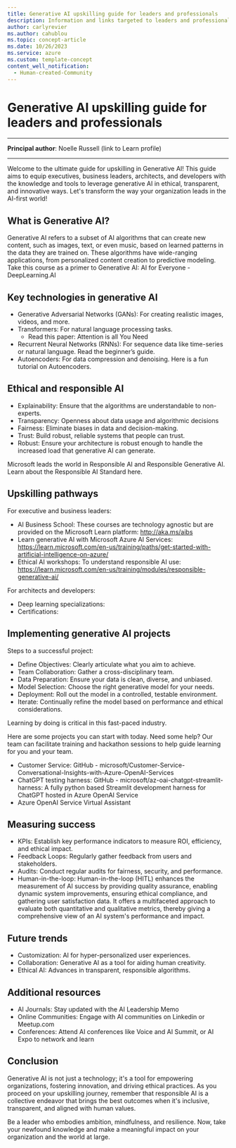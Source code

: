 ```yaml
---
title: Generative AI upskilling guide for leaders and professionals
description: Information and links targeted to leaders and professionals who are beginning their generative AI journey.
author: carlyrevier
ms.author: cahublou
ms.topic: concept-article
ms.date: 10/26/2023
ms.service: azure
ms.custom: template-concept
content_well_notification: 
  - Human-created-Community
---
```


# Generative AI upskilling guide for leaders and professionals

---

**Principal author**: Noelle Russell (link to Learn profile)

---

Welcome to the ultimate guide for upskilling in Generative AI! This guide aims to equip executives, business leaders, architects, and developers with the knowledge and tools to leverage generative AI in ethical, transparent, and innovative ways. Let's transform the way your organization leads in the AI-first world!

## What is Generative AI?

Generative AI refers to a subset of AI algorithms that can create new content, such as images,
text, or even music, based on learned patterns in the data they are trained on. These
algorithms have wide-ranging applications, from personalized content creation to predictive
modeling. 
Take this course as a primer to Generative AI: AI for Everyone - DeepLearning.AI

## Key technologies in generative AI

- Generative Adversarial Networks (GANs): For creating realistic images, videos, and more.
- Transformers: For natural language processing tasks.
  - Read this paper: Attention is all You Need
- Recurrent Neural Networks (RNNs): For sequence data like time-series or natural language. Read the beginner’s guide.
- Autoencoders: For data compression and denoising. Here is a fun tutorial on Autoencoders.

## Ethical and responsible AI

- Explainability: Ensure that the algorithms are understandable to non-experts.
- Transparency: Openness about data usage and algorithmic decisions
- Fairness: Eliminate biases in data and decision-making.
- Trust: Build robust, reliable systems that people can trust.
- Robust: Ensure your architecture is robust enough to handle the increased load that generative AI can generate.

Microsoft leads the world in Responsible AI and Responsible Generative AI. Learn about the Responsible AI Standard here.

## Upskilling pathways

For executive and business leaders:

- AI Business School: These courses are technology agnostic but are provided on the Microsoft Learn platform: http://aka.ms/aibs
- Learn generative AI with Microsoft Azure AI Services: https://learn.microsoft.com/en-us/training/paths/get-started-with-artificial-intelligence-on-azure/
- Ethical AI workshops: To understand responsible AI use: https://learn.microsoft.com/en-us/training/modules/responsible-generative-ai/

For architects and developers:

- Deep learning specializations: 
- Certifications: 

## Implementing generative AI projects

Steps to a successful project:

- Define Objectives: Clearly articulate what you aim to achieve.
- Team Collaboration: Gather a cross-disciplinary team.
- Data Preparation: Ensure your data is clean, diverse, and unbiased.
- Model Selection: Choose the right generative model for your needs.
- Deployment: Roll out the model in a controlled, testable environment.
- Iterate: Continually refine the model based on performance and ethical considerations.

Learning by doing is critical in this fast-paced industry.

Here are some projects you can start with today. Need some help? Our team can facilitate training and hackathon sessions to help guide learning for you and your team.

- Customer Service: GitHub - microsoft/Customer-Service-Conversational-Insights-with-Azure-OpenAI-Services
- ChatGPT testing harness: GitHub - microsoft/az-oai-chatgpt-streamlit-harness: A fully python based Streamlit development harness for ChatGPT hosted in Azure OpenAI Service
- Azure OpenAI Service Virtual Assistant

## Measuring success

- KPIs: Establish key performance indicators to measure ROI, efficiency, and ethical impact.
- Feedback Loops: Regularly gather feedback from users and stakeholders.
- Audits: Conduct regular audits for fairness, security, and performance.
- Human-in-the-loop: Human-in-the-loop (HITL) enhances the measurement of AI success by providing quality assurance, enabling dynamic system improvements, ensuring ethical compliance, and gathering user satisfaction data. It offers a multifaceted approach to evaluate both quantitative and qualitative metrics, thereby giving a comprehensive view of an AI system's performance and impact.

## Future trends

- Customization: AI for hyper-personalized user experiences.
- Collaboration: Generative AI as a tool for aiding human creativity.
- Ethical AI: Advances in transparent, responsible algorithms.

## Additional resources

- AI Journals: Stay updated with the AI Leadership Memo
- Online Communities: Engage with AI communities on Linkedin or Meetup.com
- Conferences: Attend AI conferences like Voice and AI Summit, or AI Expo to network and learn

## Conclusion

Generative AI is not just a technology; it's a tool for empowering organizations, fostering innovation, and driving ethical practices. As you proceed on your upskilling journey, remember that responsible AI is a collective endeavor that brings the best outcomes when it's inclusive, transparent, and aligned with human values.

Be a leader who embodies ambition, mindfulness, and resilience. Now, take your newfound knowledge and make a meaningful impact on your organization and the world at large.